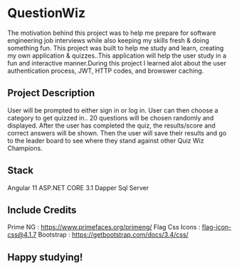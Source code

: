 # QuestionWiz

The motivation behind this project was to help me prepare for software engineering job interviews while also keeping my skills fresh & doing something fun. This project was built to help me study and learn, creating my own application & quizzes..This application will help the user study in a fun and interactive manner.During this project I learned alot about the user authentication process, JWT, HTTP codes, and browswer caching.

## Project Description
User will be prompted to either sign in or log in. User can then choose a category to get quizzed in.. 20 questions will be chosen randomly and displayed. After the user has completed the quiz, the results/score and correct answers will be shown. Then the user will save their results and go to the leader board to see where they stand against other Quiz Wiz Champions.

## Stack
Angular 11
ASP.NET CORE 3.1 
Dapper
Sql Server

## Include Credits
Prime NG : https://www.primefaces.org/primeng/
Flag Css Icons : flag-icon-css@4.1.7
Bootstrap : https://getbootstrap.com/docs/3.4/css/

## Happy studying!

